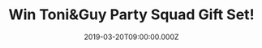 ---
campaign-uuid: "c-c6a71dff-2fb8-4f1e-af46-182edec3eede"
type: "Competition"
category: "Technology"
date: "2019-03-20T09:00:00.000Z"
end-date: "2019-05-20T23:59:00.000Z"
disable-form: false
is_promoted: true
has_entry_page: true
title: "Win Toni&Guy Party Squad Gift Set!"
competition-description: "<p>Ensure you're always ready to party with Toni&Guy's Party\
  \ Squad Giftset which features a sparkling and fashionable clutch alongside the\
  \ following two must-have products: the Curl Squad Spiral Wand & the XL Straightener!</p>\n\
  <p>Want to look prettier? Click below for a chance to win!</P>\n"
hero-header: "Win Toni&Guy Party Squad Gift Set!"
terms-confirmation: "N/A"
banner-img: "https://assets.expresslyapp.com/asset-e7bc641a-3d25-43b6-b570-5fb7342c7e82.jpg"
logo-left-href: "http://club.expressly.io"
logo-left-image: "https://assets.expresslyapp.com/asset-52c2adaf-ed91-4afe-9d39-9295fa74721e.jpg"
logo-left-title: "ExpresslyClub"
bg-image-hero: "https://assets.expresslyapp.com/asset-fd1394b4-8f39-4621-8320-493ff254638b.jpg"
bg-image-first: "https://assets.expresslyapp.com/asset-8aabddac-323c-47dd-be32-a7c234dfa951.jpg"
section1-content: "<p>Curl Squad Spiral Wand with 25mm barrel allows you to create\
  \ vivacious volume that lasts all day. The Tourmaline Colour Lock technology is\
  \ developed to enhance shine, smooth hair follicles and lock in colour as you style,\
  \ while its 210C temperature and heat resistant glove, means you can easily and\
  \ safely create your preferred look whatever the occasion.What's more, it has a\
  \ worldwide voltage, making it perfect for travelling around the world and on-the-go\
  \ styling!</p>\n<p>XL Straightener offers up to 235 degrees heat in just 20 seconds\
  \ and variable digital temperature settings to suit every type of hair. With its\
  \ extra-long 120mm floating ceramic plates you can achieve more coverage for faster\
  \ results while the rounded edges enable you to create beautifully sleek locks or\
  \ sophisticated flicks and waves. What's more an advanced ionic tourmaline coating\
  \ helps to reduce damage so you're always looking your best.</p>\n<p>Think no more\
  \ and enter below for a chance to win this incredible Tony&Guy Gift Set now!</p>\n"
entry-title: "Win Toni&Guy Party Squad Gift Set!"
entry-content: "<p>Enter the draw to win Toni&amp;Guy Party Squad Gift Set by entering\
  \ below before 23:59 on 20th of April 2019.\n\_</p>\n"
has-winner: false
prize-description: "Toni&Guy Party Squad Gift Set"
special-conditions: "Multiple entries are allowed up to one every day"
country-restrictions:
- "GB"
---